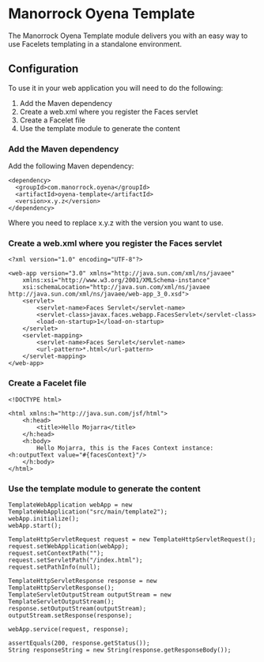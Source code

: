 
# Manorrock Oyena Template

The Manorrock Oyena Template module delivers you with an easy way to use Facelets
templating in a standalone environment.

## Configuration

To use it in your web application you will need to do the following:

1. Add the Maven dependency
2. Create a web.xml where you register the Faces servlet
3. Create a Facelet file
4. Use the template module to generate the content

### Add the Maven dependency

Add the following Maven dependency:

    <dependency>
      <groupId>com.manorrock.oyena</groupId>
      <artifactId>oyena-template</artifactId>
      <version>x.y.z</version>
    </dependency>

Where you need to replace x.y.z with the version you want to use.

### Create a web.xml where you register the Faces servlet

    <?xml version="1.0" encoding="UTF-8"?>

    <web-app version="3.0" xmlns="http://java.sun.com/xml/ns/javaee" 
        xmlns:xsi="http://www.w3.org/2001/XMLSchema-instance" 
        xsi:schemaLocation="http://java.sun.com/xml/ns/javaee http://java.sun.com/xml/ns/javaee/web-app_3_0.xsd">
        <servlet>
            <servlet-name>Faces Servlet</servlet-name>
            <servlet-class>javax.faces.webapp.FacesServlet</servlet-class>
            <load-on-startup>1</load-on-startup>
        </servlet>
        <servlet-mapping>
            <servlet-name>Faces Servlet</servlet-name>
            <url-pattern>*.html</url-pattern>
        </servlet-mapping>
    </web-app>

### Create a Facelet file

    <!DOCTYPE html>

    <html xmlns:h="http://java.sun.com/jsf/html">
        <h:head>
            <title>Hello Mojarra</title>
        </h:head>
        <h:body>
            Hello Mojarra, this is the Faces Context instance: <h:outputText value="#{facesContext}"/>
        </h:body>
    </html>

### Use the template module to generate the content

    TemplateWebApplication webApp = new TemplateWebApplication("src/main/template2");
    webApp.initialize();
    webApp.start();

    TemplateHttpServletRequest request = new TemplateHttpServletRequest();
    request.setWebApplication(webApp);
    request.setContextPath("");
    request.setServletPath("/index.html");
    request.setPathInfo(null);

    TemplateHttpServletResponse response = new TemplateHttpServletResponse();
    TemplateServletOutputStream outputStream = new TemplateServletOutputStream();
    response.setOutputStream(outputStream);
    outputStream.setResponse(response);

    webApp.service(request, response);

    assertEquals(200, response.getStatus());
    String responseString = new String(response.getResponseBody());

